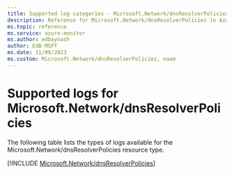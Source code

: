 ```yaml
---
title: Supported log categories - Microsoft.Network/dnsResolverPolicies
description: Reference for Microsoft.Network/dnsResolverPolicies in Azure Monitor Logs.
ms.topic: reference
ms.service: azure-monitor
ms.author: edbaynash
author: EdB-MSFT
ms.date: 11/09/2023
ms.custom: Microsoft.Network/dnsResolverPolicies, naam
---
```





# Supported logs for Microsoft.Network/dnsResolverPolicies  
The following table lists the types of logs available for the Microsoft.Network/dnsResolverPolicies resource type.
  
  
[!INCLUDE [Microsoft.Network/dnsResolverPolicies](./includes/microsoft-network-dnsresolverpolicies-logs-include.md)]
  
